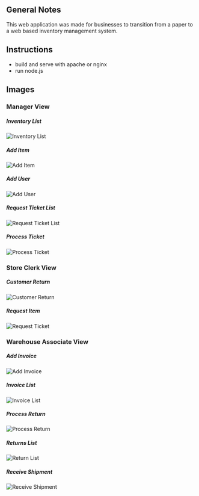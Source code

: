 ## General Notes

This web application was made for businesses to transition from a paper to a web based inventory management system.

## Instructions

- build and serve with apache or nginx
- run node.js

## Images

### Manager View

##### Inventory List

![Inventory List](https://github.com/itbel/capstone-abc-store/blob/master/images/manager/inventory_list.PNG?raw=true)

##### Add Item

![Add Item](https://github.com/itbel/capstone-abc-store/blob/master/images/manager/add_item.PNG?raw=true)

##### Add User

![Add User](https://github.com/itbel/capstone-abc-store/blob/master/images/manager/add_user.png?raw=true)

##### Request Ticket List

![Request Ticket List](https://github.com/itbel/capstone-abc-store/blob/master/images/manager/ticket_list.png?raw=true)

##### Process Ticket

![Process Ticket](https://github.com/itbel/capstone-abc-store/blob/master/images/manager/process_ticket.png?raw=true)

### Store Clerk View

##### Customer Return

![Customer Return](https://github.com/itbel/capstone-abc-store/blob/master/images/clerk/customer_return.png?raw=true)

##### Request Item

![Request Ticket](https://github.com/itbel/capstone-abc-store/blob/master/images/clerk/request_item.png?raw=true)

### Warehouse Associate View

##### Add Invoice

![Add Invoice](https://github.com/itbel/capstone-abc-store/blob/master/images/warehouse/add_invoice.png?raw=true)

##### Invoice List

![Invoice List](https://github.com/itbel/capstone-abc-store/blob/master/images/warehouse/invoice_list.png?raw=true)

##### Process Return

![Process Return](https://github.com/itbel/capstone-abc-store/blob/master/images/warehouse/process_return.png?raw=true)

##### Returns List

![Return List](https://github.com/itbel/capstone-abc-store/blob/master/images/warehouse/return_list.png?raw=true)

##### Receive Shipment

![Receive Shipment](https://github.com/itbel/capstone-abc-store/blob/master/images/warehouse/receive_shipment.png?raw=true)

